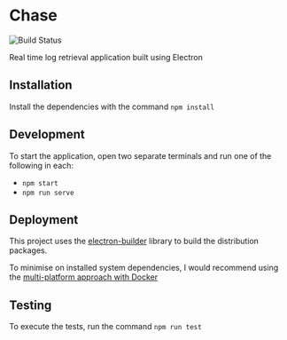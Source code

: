 # Chase

![Build Status](https://codebuild.eu-west-2.amazonaws.com/badges?uuid=eyJlbmNyeXB0ZWREYXRhIjoiWDB3bVM4UUFRZXFUeTZvRFRGUGQ5UFRzYlBBY0kraEc2SThGQnNuRXh4RlVQcXpjWEdJU1o4bWcwVHFCZjZIcldGKzRJZVMweDJMcTRqZWJDKzVsWms0PSIsIml2UGFyYW1ldGVyU3BlYyI6InZOM0hiZXh3S0gwMmlNd1UiLCJtYXRlcmlhbFNldFNlcmlhbCI6MX0%3D&branch=master)

Real time log retrieval application built using Electron

## Installation
Install the dependencies with the command `npm install`

## Development
To start the application, open two separate terminals and run one of the following in each:

- `npm start`
- `npm run serve`

## Deployment
This project uses the [electron-builder](https://github.com/electron-userland/electron-builder) library to build the distribution packages. 

To minimise on installed system dependencies, I would recommend using the [multi-platform approach with Docker](https://www.electron.build/multi-platform-build#docker)

## Testing

To execute the tests, run the command `npm run test`
